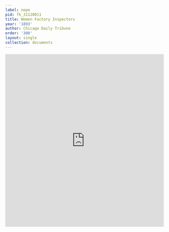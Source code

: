 ```yaml
---
label: nope
pid: fk_31120011
title: Women Factory Inspectors
year: '1893'
author: Chicago Daily Tribune
order: '300'
layout: single
collection: documents
---
```

<iframe src="https://northwestern.app.box.com/embed/s/mz5sp79vkzkz3vuhrgtiwfdsb5lvl6c3?sortColumn=date&view=list" width="100%" height="550" frameborder="0" allowfullscreen webkitallowfullscreen msallowfullscreen></iframe>
